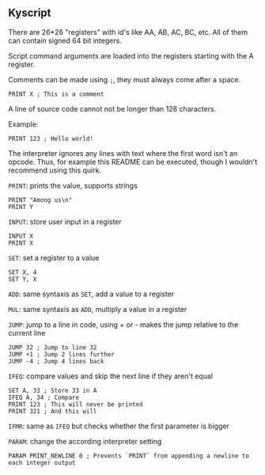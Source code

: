 ## Kyscript

There are 26*26 "registers" with id's like AA, AB, AC, BC, etc.
All of them can contain signed 64 bit integers.

Script command arguments are loaded into the registers starting with the A register.

Comments can be made using `;`, they must always come after a space.
```
PRINT X ; This is a comment
```

A line of source code cannot not be longer than 128 characters.

Example:
```
PRINT 123 ; Hello world!
```

The interpreter ignores any lines with text where the first word isn't an
opcode. Thus, for example this README can be executed, though I wouldn't
recommend using this quirk.

`PRINT`: prints the value, supports strings
```
PRINT "Among us\n"
PRINT Y
```

`INPUT`: store user input in a register
```
INPUT X
PRINT X
```

`SET`: set a register to a value
```
SET X, 4
SET Y, X
```

`ADD`: same syntaxis as `SET`, add a value to a register

`MUL`: same syntaxis as `ADD`, multiply a value in a register

`JUMP`: jump to a line in code, using + or - makes the jump relative to the
current line
```
JUMP 32 ; Jump to line 32
JUMP +1 ; Jump 2 lines further
JUMP -4 ; Jump 4 lines back
```

`IFEQ`: compare values and skip the next line if they aren't equal
```
SET A, 33 ; Store 33 in A
IFEQ A, 34 ; Compare
PRINT 123 ; This will never be printed
PRINT 321 ; And this will
```

`IFMR`: same as `IFEQ` but checks whether the first parameter is bigger

`PARAM`: change the according interpreter setting
```
PARAM PRINT_NEWLINE 0 ; Prevents `PRINT` from appending a newline to each integer output
```
